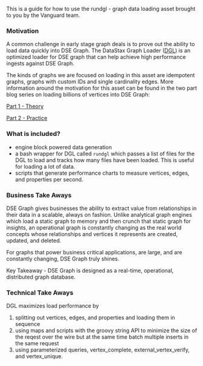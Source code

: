 
This is a guide for how to use the rundgl - graph data loading asset brought to you by the Vanguard team.

### Motivation

A common challenge in early stage graph deals is to prove out the ability to load data quickly into DSE Graph. The DataStax Graph Loader ([DGL](https://docs.datastax.com/en/dse/5.1/dse-dev/datastax_enterprise/graph/dgl/dglOverview.html)) is an optimized loader for DSE graph that can help achieve high performance ingests against DSE Graph.

The kinds of graphs we are focused on loading in this asset are idempotent graphs, graphs with custom IDs and single cardinality edges. More information around the motivation for this asset can be found in the two part blog series on loading billions of vertices into DSE Graph:

[Part 1 - Theory](https://www.datastax.com/dev/blog/large-graph-loading-best-practices-strategies-part-1)

[Part 2 - Practice](https://www.datastax.com/dev/blog/large-graph-loading-tactics-part-2)

### What is included?

 - engine block powered data generation
 - a bash wrapper for DGL called `rundgl` which passes a list of files for the DGL to load and tracks how many files have been loaded. This is useful for loading a lot of data.
 - scripts that generate performance charts to measure vertices, edges, and properties per second.

### Business Take Aways

DSE Graph gives businesses the ability to extract value from relationships in their data in a scalable, always on fashion. Unlike analytical graph engines which load a static graph to memory and then crunch that static graph for insights, an operational graph is constantly changing as the real world concepts whose relationships and vertices it represents are created, updated, and deleted.

For graphs that power business critical applications, are large, and are constantly changing, DSE Graph truly shines.

Key Takeaway - DSE Graph is designed as a real-time, operational, distributed graph database.

### Technical Take Aways

DGL maximizes load performance by

1) splitting out vertices, edges, and properties and loading them in sequence
2) using maps and scripts with the groovy string API to minimize the size of the reqest over the wire but at the same time batch multiple inserts in the same request
3) using parameterized queries, vertex_complete, external_vertex_verify, and vertex_unique.
